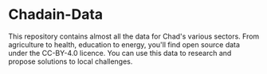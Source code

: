 # Chadain-Data
This repository contains almost all the data for Chad's various sectors.  From agriculture to health, education to energy, you'll find open source data under the CC-BY-4.0 licence. You can use this data to research and propose solutions to local challenges. 
